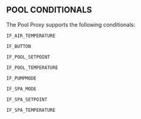 ## POOL CONDITIONALS


The Pool Proxy supports the following conditionals:


`IF_AIR_TEMPERATURE`

`IF_BUTTON`

`IF_POOL_SETPOINT`

`IF_POOL_TEMPERATURE`

`IF_PUMPMODE`

`IF_SPA_MODE`

`IF_SPA_SETPOINT`

`IF_SPA_TEMPERATURE`
